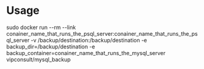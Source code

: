 # Usage
sudo docker run --rm
--link conainer_name_that_runs_the_psql_server:conainer_name_that_runs_the_psql_server
-v /backup/destination:/backup/destination
-e backup_dir=/backup/destination
-e backup_container=conainer_name_that_runs_the_mysql_server
vipconsult/mysql_backup